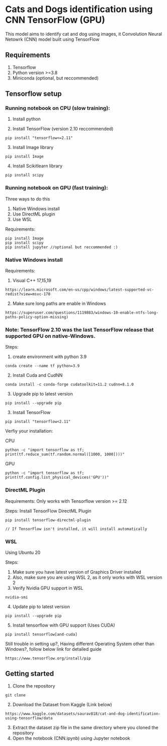 # Cats and Dogs identification using CNN TensorFlow (GPU)

This model aims to identify cat and dog using images, it Convolution Neural Netowrk (CNN) model built using TensorFlow

## Requirements
1. Tensorflow
2. Python version >=3.8
3. Miniconda (optional, but reccommended)

## Tensorflow setup
### Running notebook on CPU (slow training):
1. Install python
   
2. Install TensorFlow (version 2.10 reccommended)
  ```
  pip install "tensorflow<=2.11"
  ```

3. Install Image library
```
pip install Image
```

4. Install Scikitlearn library
```
pip install scipy
```

### Running notebook on GPU (fast training):

Three ways to do this
 1. Native Windows install
 2. Use DirectML plugin
 3. Use WSL

Requirements: 
```
pip install Image
pip install scipy
pip install jupyter //optional but reccommended :)
```


### Native Windows install

Requirements: 

1. Visual C++ 17,15,19
```
https://learn.microsoft.com/en-us/cpp/windows/latest-supported-vc-redist?view=msvc-170
```

2. Make sure long paths are enable in Windows
```
https://superuser.com/questions/1119883/windows-10-enable-ntfs-long-paths-policy-option-missing)
```
### Note: TensorFlow 2.10 was the last TensorFlow release that supported GPU on native-Windows.

Steps: 
1. create environment with python 3.9 
```
conda create --name tf python=3.9
```
2. Install Cuda and CudNN
```
conda install -c conda-forge cudatoolkit=11.2 cudnn=8.1.0
```
3. Upgrade pip to latest version
```
pip install --upgrade pip
```

3. Install TensorFlow
```
pip install "tensorflow<2.11" 
```

Verfiy your installation:

CPU
```
python -c "import tensorflow as tf; print(tf.reduce_sum(tf.random.normal([1000, 1000])))"
```

GPU
```
python -c "import tensorflow as tf; print(tf.config.list_physical_devices('GPU'))"
```


### DirectML Plugin

Requirements:
Only works with Tensorflow version >= 2.12

Steps:
Install TensorFlow DirectML Plugin
```
pip install tensorflow-directml-plugin

// If TensorFlow isn't installed, it will install automatically
```


### WSL

Using Ubuntu 20

Steps: 
1. Make sure you have latest version of Graphics Driver installed
2. Also, make sure you are using WSL 2, as it only works with WSL version 2
3. Verify Nvidia GPU support in WSL

```
nvidia-smi
```
4. Update pip to latest version

```
pip install --upgrade pip
```
5. Install tensorflow with GPU support (Uses CUDA)

```
pip install tensorflow[and-cuda]
```

Still trouble in setting up?, Having different Operating System other than Windows?, follow below link for detailed guide
```
https://www.tensorflow.org/install/pip
```

## Getting started
1. Clone the repository
```
git clone 
```
2. Download the Dataset from Kaggle (Link below)
```
https://www.kaggle.com/datasets/saurav818/cat-and-dog-identification-using-tensorflow/data
```

3. Extract the dataset zip file in the same directory where you cloned the repository
4. Open the notebook (CNN.ipynb) using Jupyter notebook
